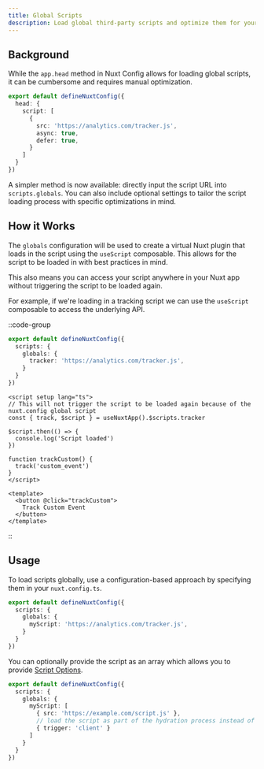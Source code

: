 ```yaml
---
title: Global Scripts
description: Load global third-party scripts and optimize them for your Nuxt app.
---
```


## Background

While the `app.head` method in Nuxt Config allows for loading global scripts, it can be cumbersome and requires manual optimization.

```ts
export default defineNuxtConfig({
  head: {
    script: [
      {
        src: 'https://analytics.com/tracker.js',
        async: true,
        defer: true,
      }
    ]
  }
})
```

A simpler method is now available: directly input the script URL into `scripts.globals`. You can also include optional settings to tailor the script loading process with specific optimizations in mind.

## How it Works

The `globals` configuration will be used to create a virtual Nuxt plugin that loads in the script using the `useScript` composable. This allows for the script to be loaded in with best practices in mind.

This also means you can access your script anywhere in your Nuxt app without triggering the script to be loaded again.

For example, if we're loading in a tracking script we can use the `useScript` composable to access the underlying API.

::code-group

```ts [nuxt.config.ts]
export default defineNuxtConfig({
  scripts: {
    globals: {
      tracker: 'https://analytics.com/tracker.js',
    }
  }
})
```

```vue [components/Tracking.vue]
<script setup lang="ts">
// This will not trigger the script to be loaded again because of the nuxt.config global script
const { track, $script } = useNuxtApp().$scripts.tracker

$script.then(() => {
  console.log('Script loaded')
})

function trackCustom() {
  track('custom_event')
}
</script>

<template>
  <button @click="trackCustom">
    Track Custom Event
  </button>
</template>
```

::

## Usage

To load scripts globally, use a configuration-based approach by specifying them in your `nuxt.config.ts`.

```ts
export default defineNuxtConfig({
  scripts: {
    globals: {
      myScript: 'https://analytics.com/tracker.js',
    }
  }
})
```

You can optionally provide the script as an array which allows you to provide [Script Options](/docs/api/use-script#NuxtUseScriptOptions).

```ts
export default defineNuxtConfig({
  scripts: {
    globals: {
      myScript: [
        { src: 'https://example.com/script.js' },
        // load the script as part of the hydration process instead of on idle
        { trigger: 'client' }
      ]
    }
  }
})
```
